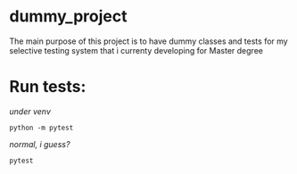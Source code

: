 # dummy_project
The main purpose of this project is to have dummy classes and tests for my selective testing system that i currenty developing for Master degree

# Run tests:

*under venv*

```
python -m pytest
```

*normal, i guess?*

```
pytest
```